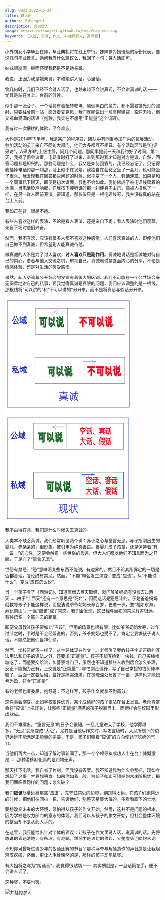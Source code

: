 ```yaml
---
slug: wusz-2022-06-24
title: 讲人话
authors: 5shangzhi
description: 真诚做人
image: https://5shangzhi.github.io/img/frog-200.png
keywords: [人性, 真诚, 作文, 井蛙惊梦人, 吴尚智]
---
```


小外甥女小学毕业在即，毕业典礼将在线上举行。妹妹作为她班级的家长代表，要说几句毕业赠言。她问我有什么建议么，我回了一句：讲人话即可。

妹妹很崩溃，继而怀疑我**还**是不是她亲哥。

我说，正因为我是她亲哥，才和她讲人话，心里话。

曾几何时，我们已经不会讲人话了，也越来越不会讲真话，不会讲真诚的话 —— 尤其是站在台上、台前的时候。

似乎那一张台子、一个话筒有着扭转乾坤、颠倒黑白的魔力。都不需要镁光灯的照射，只要往台前一站，面对着麦克风，我们就能说出一堆高屋建瓴，空洞无物，但又鸡血满满的话语（抱歉，我实在不想用“正能量”这个词语）。

我有过一次糟糕的体验，至今难忘。

大约是2014年下半年，我是某厂的程序员，团队中有同事参加厂内的拓展活动。参加活动的员工来自不同的大部门，他们大多都互不相识。有个活动环节是“电话采访”，A采访B的上级主管，问几个问题。那同事提前一天和我约好了时间，第二天，我找了间会议室，电话准时打了过来，直到那时我才知道对方是谁，自然，回答问题都是即兴的。那些问题是什么，我又是如何回答的，我已经忘记了。只记得我挂掉电话的那一刹那，脸上似乎在发烧，我独自在会议室坐了一会儿，也可能坐了很久。我发现我在回答那些问题的时候，似乎变了一个人，套话连篇。如果是和一个同事私下聊天，即便是初次谋面，我也不会如此。我仿佛成了被电话线牵着的木偶，当电话铃声响起，在我按下接听键的那一刹便身不由己，像被人操纵了一样，在另一群人面前表演。要知道，那仅仅只是一根电话线呀，我并没有真的站在台上人前。

我如芒在背，很是不适。

有些人喜欢这样的表演，不论是看人表演，还是亲自下场；看人表演时他们羡慕，亲自下场时他们兴奋。

然而，我不喜欢，应该有很多人都不喜欢这种感觉。人们喜欢真诚的人，即便他们自己做不到真诚，但希望别人能真诚待他。

做真诚的人不是为了讨人喜欢，**讨人喜欢只是副作用**。真诚地说话是坦诚地对待自己的内心，借着与他人交流之机，审视自己。真诚地说是直面内心的分享，不论是情感体验，还是对生活的感受感悟。

诚然，私人交流与公开场合的发言有着很大的区别。我们不可能在一个公共场合毫无保留地讲自己的私事，但我觉得真诚是界限的问题，我们应该调整的是一根线，那根线将“可以讲的”和“不可以讲的”分开来，而不是将真话与假话分开来。

![井蛙惊梦人](images/2022-06-24/1.png)

我不由得在想，我们是什么时候失去真诚的。

人类本不缺乏真诚。我们经常听见两个词：赤子之心与童言无忌。赤子指刚出生的婴儿，赤条条的，很形象，被引申为纯真善良。当婴儿成了孩童，还是保持着“有一说一”的心性，这便会触犯一些世俗的忌讳，但大人们都以他们不知忌而为之开脱，于是有了“童言无忌”。

世俗有禁忌，“忌”意味着某些东西不能说，有边界的。姑且不论其所界定的一切是否**都**合理，言论终有禁忌，然而，“不能”却会发生演变，变成“应该”。从“不能说什么”，变成“应该怎么说”。

当一个孩子看了《西游记》，知道唐僧去西天取经，就问爷爷奶奶有没有去过西天……由于“上西天”还有一个意思是“死亡”，因而这话是犯忌讳的，于是爸爸妈妈就教导孩子不能这样说，而**应该**说爷爷奶奶长命百岁，更进一步，要“福如东海，寿比南山”。一旦“应该”成了常态，我们会发现，这已经与当初的禁忌相差很远，有孙悟空一个筋斗云的距离。

即便父母教过孩子要如此“应该”，但用的场景也很有限，比如爷爷奶奶大寿、过年过节之时，平时是不会经常说的，否则，爷爷奶奶也受不了，肯定会要求孩子说人话，不能总把他们当神仙颂。

然而，学校可就不一样了。这主要体现在作文上。老师除了要教孩子字词正确的写法用法和句子的语法之外，还要求“正能量”。孩子不能写捡到一块钱，自己买棒棒糖吃了，而是要交给谁，如警察或门卫，虽然也不知道那些人收到后会怎么处理，反正不能据为己有，上交就是“正能量”；哪怕剑走偏锋，写了自己拿捡的钱买棒棒糖了，后面一定要后悔，最好是痛哭流涕，在灵魂深处反省了一番，这样也才能扭亏为盈，符合“正能量”。

有的老师也很委屈，抱怨道：不这样写，孩子作文就拿不到高分。

这件事会演变。比如学校要评优秀，某个成绩好的孩子要站在台上发言。老师肯定会在“应该”上把好关，让那些“正能量”满满的孩子脱颖而出。而榜样会在校园里形成效应。

我们不难看出，“童言无忌”的日子会很短。一旦儿童进入了学校，他学得越多，“无忌”就渐变成“大忌”，尤其是当他写作文时、写发言稿时，大忌所划下的边界远远不能满足正能量的需要，于是，孩子们朝着“应该”的方向使劲了吃奶的气力。

当他们再大一点，知道了解时事新闻了，那一个个领导和成功人士在台上慷慨激昂……那种潜移默化真的是润物无声。

那天挂下电话，我自省了片刻，但我没有答案。我不知道我为什么会那样，现如今想起了这事，才算想明白。如果你如我一般，为孩子如此可预期的未来所担忧，那我们面临着同样的问题：怎么破？

我们**应该**尽量远离那些“应该”，先守住禁忌的边界，别跑得太远。在孩子们跑得远的时候，把他们往回拉一把，告诉他们，别整天星辰大海的，多看看脚下的土地。

要想改变未来的大环境，恐怕得从孩子的作文开始，然而，这并不是问题的根本，因为学校是权力部门的意志的体现。我们可以从孩子的作文开始，但社会整体环境的整治却不是从此入手的。

在这里，我只能给出针对个体的建议：让孩子在作文里说人话，说真诚的话。先将想说的表达清楚，有条理，有逻辑，然后才是语句的修饰，少整虚头巴脑的大词。

不知你可曾听过青少年的朗诵比赛的节目？那种浮夸与矫揉造作的声音总是让我起鸡皮疙瘩，然而，更让人毛骨悚然的是，那样的孩子却能拿奖。

有大姐将之称为“朗诵音”，我觉得很贴切 —— 其实质就是，一旦话筒在手，便不会讲人话了。

这种奖，不要也罢。

![井蛙惊梦人](https://5shangzhi.github.io/img/frog.jpeg)
